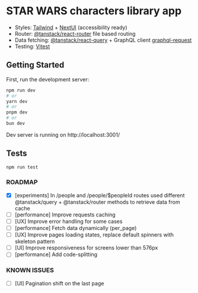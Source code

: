 # STAR WARS characters library app

- Styles: [Tailwind](https://tailwindcss.com/) + [NextUI](https://nextui.org/) (accessibility ready)
- Router: [@tanstack/react-router](https://tanstack.com/router/latest) file based routing
- Data fetching: [@tanstack/react-query](https://tanstack.com/query/latest) + GraphQL client [graphql-request](https://github.com/jasonkuhrt/graphql-request)
- Testing: [Vitest](https://vitest.dev/)

## Getting Started

First, run the development server:

```bash
npm run dev
# or
yarn dev
# or
pnpm dev
# or
bun dev
```

Dev server is running on http://localhost:3001/

## Tests

```bash
npm run test
```

### ROADMAP
- [x] [experiments] In /people and /people/$peopleId routes used different @tanstack/query + @tanstack/router methods to retrieve data from cache
- [ ] [performance] Improve requests caching
- [ ] [UX] Improve error handling for some cases
- [ ] [performance] Fetch data dynamically (per_page)
- [ ] [UX] Improve pages loading states, replace default spinners with skeleton pattern
- [ ] [UI] Improve responsiveness for screens lower than 576px
- [ ] [performance] Add code-splitting

### KNOWN ISSUES

- [ ] [UI] Pagination shift on the last page
